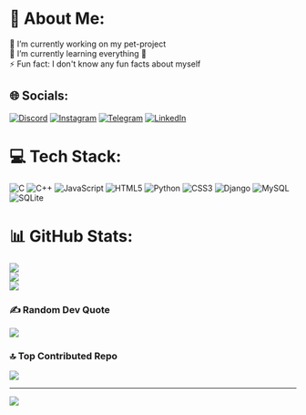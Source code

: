 # 💫 About Me:
🔭 I’m currently working on my pet-project<br>🌱 I’m currently learning everything 👀<br>⚡ Fun fact: I don't know any fun facts about myself


## 🌐 Socials:
[![Discord](https://img.shields.io/badge/Discord-7289DA?style=for-the-badge&logo=discord&logoColor=white)](https://discord.gg/darkhan#8229) 
[![Instagram](https://img.shields.io/badge/Instagram-E4405F?style=for-the-badge&logo=instagram&logoColor=white)](https://instagram.com/erdauletov_d) 
[![Telegram](https://img.shields.io/badge/Telegram-2CA5E0?style=for-the-badge&logo=telegram&logoColor=white)](https://t.me/Darkhan_Erdauletov) 
[![LinkedIn](https://img.shields.io/badge/LinkedIn-0077B5?style=for-the-badge&logo=linkedin&logoColor=white)](https://www.linkedin.com/in/дархан-ердаулетов-882443281/) 

# 💻 Tech Stack:
![C](https://img.shields.io/badge/c-%2300599C.svg?style=for-the-badge&logo=c&logoColor=white) ![C++](https://img.shields.io/badge/c++-%2300599C.svg?style=for-the-badge&logo=c%2B%2B&logoColor=white) ![JavaScript](https://img.shields.io/badge/javascript-%23323330.svg?style=for-the-badge&logo=javascript&logoColor=%23F7DF1E) ![HTML5](https://img.shields.io/badge/html5-%23E34F26.svg?style=for-the-badge&logo=html5&logoColor=white) ![Python](https://img.shields.io/badge/python-3670A0?style=for-the-badge&logo=python&logoColor=ffdd54) ![CSS3](https://img.shields.io/badge/css3-%231572B6.svg?style=for-the-badge&logo=css3&logoColor=white) ![Django](https://img.shields.io/badge/django-%23092E20.svg?style=for-the-badge&logo=django&logoColor=white) ![MySQL](https://img.shields.io/badge/mysql-%2300f.svg?style=for-the-badge&logo=mysql&logoColor=white) ![SQLite](https://img.shields.io/badge/sqlite-%2307405e.svg?style=for-the-badge&logo=sqlite&logoColor=white)
# 📊 GitHub Stats:
![](https://github-readme-stats.vercel.app/api?username=erdauletoff&theme=dark&hide_border=false&include_all_commits=false&count_private=true)<br/>
![](https://github-readme-streak-stats.herokuapp.com/?user=erdauletoff&theme=dark&hide_border=false)<br/>
![](https://github-readme-stats.vercel.app/api/top-langs/?username=erdauletoff&theme=dark&hide_border=false&include_all_commits=false&count_private=true&layout=compact)

### ✍️ Random Dev Quote
![](https://quotes-github-readme.vercel.app/api?type=horizontal&theme=dark)

### 🔝 Top Contributed Repo
![](https://github-contributor-stats.vercel.app/api?username=erdauletoff&limit=5&theme=dark&combine_all_yearly_contributions=true)

---
[![](https://visitcount.itsvg.in/api?id=erdauletoff&icon=6&color=2)](https://visitcount.itsvg.in)

<!-- Proudly created with GPRM ( https://gprm.itsvg.in ) -->

<!---
erdauletoff/erdauletoff is a ✨ special ✨ repository because its `README.md` (this file) appears on your GitHub profile.
You can click the Preview link to take a look at your changes.
--->
